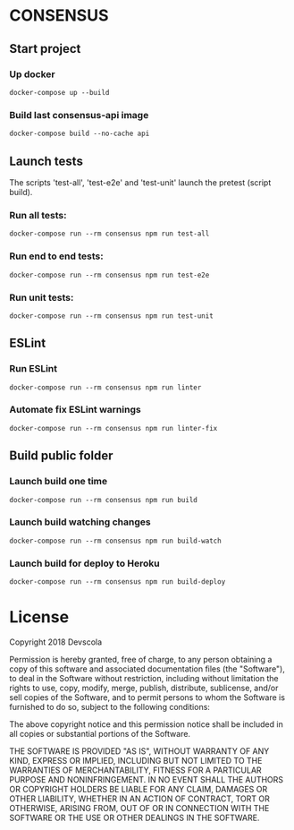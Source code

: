 # CONSENSUS

## Start project

### Up docker

`docker-compose up --build`

### Build last consensus-api image

`docker-compose build --no-cache api`

## Launch tests

The scripts 'test-all', 'test-e2e' and 'test-unit' launch the pretest (script build).

### Run all tests:

`docker-compose run --rm consensus npm run test-all`


### Run end to end tests:

`docker-compose run --rm consensus npm run test-e2e`


### Run unit tests:

`docker-compose run --rm consensus npm run test-unit`


## ESLint

### Run ESLint

`docker-compose run --rm consensus npm run linter`


### Automate fix ESLint warnings

`docker-compose run --rm consensus npm run linter-fix`


## Build public folder

### Launch build one time

`docker-compose run --rm consensus npm run build`


### Launch build watching changes

`docker-compose run --rm consensus npm run build-watch`


### Launch build for deploy to Heroku

`docker-compose run --rm consensus npm run build-deploy`


# License

Copyright 2018 Devscola

Permission is hereby granted, free of charge, to any person obtaining a copy of this software and associated documentation files (the "Software"), to deal in the Software without restriction, including without limitation the rights to use, copy, modify, merge, publish, distribute, sublicense, and/or sell copies of the Software, and to permit persons to whom the Software is furnished to do so, subject to the following conditions:

The above copyright notice and this permission notice shall be included in all copies or substantial portions of the Software.

THE SOFTWARE IS PROVIDED "AS IS", WITHOUT WARRANTY OF ANY KIND, EXPRESS OR IMPLIED, INCLUDING BUT NOT LIMITED TO THE WARRANTIES OF MERCHANTABILITY, FITNESS FOR A PARTICULAR PURPOSE AND NONINFRINGEMENT. IN NO EVENT SHALL THE AUTHORS OR COPYRIGHT HOLDERS BE LIABLE FOR ANY CLAIM, DAMAGES OR OTHER LIABILITY, WHETHER IN AN ACTION OF CONTRACT, TORT OR OTHERWISE, ARISING FROM, OUT OF OR IN CONNECTION WITH THE SOFTWARE OR THE USE OR OTHER DEALINGS IN THE SOFTWARE.

